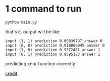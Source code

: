 # 1 command to run
```
python main.py
```
that's it. output will be like
```
input (1, 1) prediction 0.05039797 answer 0
input (0, 0) prediction 0.018860945 answer 0
input (1, 0) prediction 0.9572481 answer 1
input (0, 1) prediction 0.9595123 answer 1
```
predicting xnor function correctly

[credit](https://qiita.com/hiroeorz@github/items/33b85529be0829f34973)
